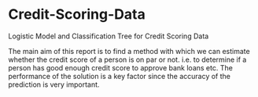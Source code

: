 # Credit-Scoring-Data
Logistic Model and Classification Tree for Credit Scoring Data

The main aim of this report is to find a method with which we can estimate whether the credit score
of a person is on par or not. i.e. to determine if a person has good enough credit score to approve
bank loans etc. The performance of the solution is a key factor since the accuracy of the prediction is
very important.
